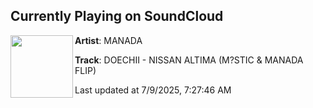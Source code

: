 ## Currently Playing on SoundCloud

[<img align="left" width="100" src="https://i1.sndcdn.com/artworks-CqX263wsMxJNITSi-s2Cd1g-t500x500.png">](https://soundcloud.com/iammanada/nissanaltima)

**Artist**: MANADA 

**Track**: DOECHII - NISSAN ALTIMA (M?STIC & MANADA FLIP)

Last updated at 7/9/2025, 7:27:46 AM
